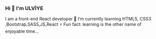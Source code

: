 ### Hi 👋 I'm ULVİYE
I am a front-end React developer 
🌱 I’m currently learning HTML5, CSS3 ,Bootstrap,SASS,JS,React
 ⚡ Fun fact: learning is the other name of enjoyable time...






